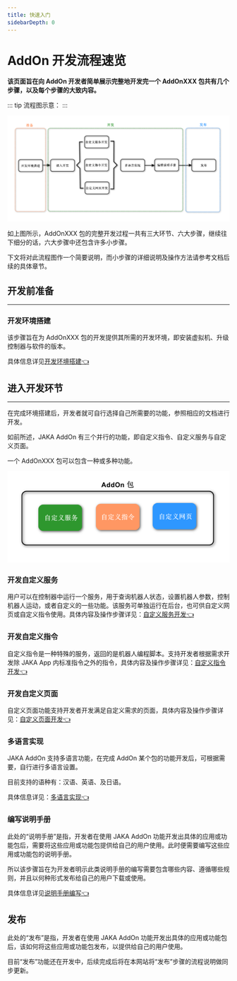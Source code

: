 ```yaml
---
title: 快速入门
sidebarDepth: 0
---
```


# AddOn 开发流程速览

**该页面旨在向 AddOn 开发者简单展示完整地开发完一个 AddOnXXX 包共有几个步骤，以及每个步骤的大致内容。**

::: tip 流程图示意：
:::

<div align="center"><img width="1000"  src="./img/2-QuickStart/QuickStart.png"/></div>

如上图所示，AddOnXXX 包的完整开发过程一共有三大环节、六大步骤，继续往下细分的话，六大步骤中还包含许多小步骤。

下文将对此流程图作一个简要说明，而小步骤的详细说明及操作方法请参考文档后续的具体章节。

## 开发前准备
---

### 开发环境搭建
该步骤旨在为 AddOnXXX 包的开发提供其所需的开发环境，即安装虚拟机、升级控制器与软件的版本。

具体信息详见[开发环境搭建:point_left:](./3-EnvironmentInstall.md)

## 进入开发环节
---

在完成环境搭建后，开发者就可自行选择自己所需要的功能，参照相应的文档进行开发。

如前所述，JAKA AddOn 有三个并行的功能，即自定义指令、自定义服务与自定义页面。

一个 AddOnXXX 包可以包含一种或多种功能。

<div align="center"><img width="800"  src="./img/2-QuickStart/AddOn的组成.png"/></div>

### 开发自定义服务

用户可以在控制器中运行一个服务，用于查询机器人状态，设置机器人参数，控制机器人运动，或者自定义的一些功能。该服务可单独运行在后台，也可供自定义网页或自定义指令使用。具体内容及操作步骤详见：[自定义服务开发:point_left:](./4.2-JAKA_Service.md)

### 开发自定义指令

自定义指令是一种特殊的服务，返回的是机器人编程脚本。支持开发者根据需求开发除 JAKA App 内标准指令之外的指令，具体内容及操作步骤详见：[自定义指令开发:point_left:](./4.1-JAKA_Command.md)

### 开发自定义页面
自定义页面功能支持开发者开发满足自定义需求的页面，具体内容及操作步骤详见：[自定义页面开发:point_left:](./4.3-JAKA_Web.md)

### 多语言实现
JAKA AddOn 支持多语言功能，在完成 AddOn 某个包的功能开发后，可根据需要，自行进行多语言设置。

目前支持的语种有：汉语、英语、及日语。

具体信息详见：[多语言实现:point_left:](./4.4-I18n.md)

### 编写说明手册
此处的“说明手册”是指，开发者在使用 JAKA AddOn 功能开发出具体的应用或功能包后，需要将这些应用或功能包提供给自己的用户使用。此时便需要编写这些应用或功能包的说明手册。

所以该步骤旨在为开发者明示此类说明手册的编写需要包含哪些内容、遵循哪些规则，并且以何种形式发布给自己的用户下载或使用。

具体信息详见[说明手册编写:point_left:](./4.5-UserGuide.md)

## 发布
此处的“发布”是指，开发者在使用 JAKA AddOn 功能开发出具体的应用或功能包后，该如何将这些应用或功能包发布，以提供给自己的用户使用。

目前“发布”功能还在开发中，后续完成后将在本网站将“发布”步骤的流程说明做同步更新。
